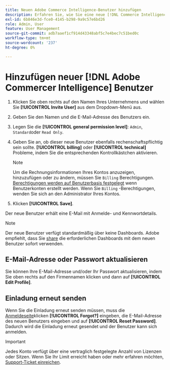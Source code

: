 ```yaml
---
title: Neuen Adobe Commerce Intelligence-Benutzer hinzufügen
description: Erfahren Sie, wie Sie eine neue [!DNL Commerce Intelligence] und wie Sie Ihren Benutzernamen oder Ihr Kennwort aktualisieren können.
exl-id: 6b846e3d-fce0-4145-b298-9a9c57e6bd26
role: Admin, User
feature: User Management
source-git-commit: adb7aaef1cf914d43348abf5c7e4bec7c51bed0c
workflow-type: tm+mt
source-wordcount: '237'
ht-degree: 0%

---
```


# Hinzufügen neuer [!DNL Adobe Commercer Intelligence] Benutzer

1. Klicken Sie oben rechts auf den Namen Ihres Unternehmens und wählen Sie **[!UICONTROL Invite User]** aus dem Dropdown-Menü aus.
1. Geben Sie den Namen und die E-Mail-Adresse des Benutzers ein.
1. Legen Sie die **[!UICONTROL general permission level]**: `Admin`, `Standard`oder `Read Only`.
1. Geben Sie an, ob dieser neue Benutzer ebenfalls rechenschaftspflichtig sein sollte. **[!UICONTROL billing]** oder **[!UICONTROL technical]** Probleme, indem Sie die entsprechenden Kontrollkästchen aktivieren.

   >[!NOTE]
   >
   >Um die Rechnungsinformationen Ihres Kontos anzuzeigen, hinzuzufügen oder zu ändern, müssen Sie `Billing` Berechtigungen. [Berechtigungen werden auf Benutzerbasis festgelegt](../../administrator/user-management/user-management.md) wenn Benutzerkonten erstellt werden. Wenn Sie `Billing` -Berechtigungen, wenden Sie sich an den Administrator Ihres Kontos.

1. Klicken **[!UICONTROL Save]**.

Der neue Benutzer erhält eine E-Mail mit Anmelde- und Kennwortdetails.

>[!NOTE]
>
>Der neue Benutzer verfügt standardmäßig über keine Dashboards. Adobe empfiehlt, dass Sie [share](../../data-user/dashboards/share-dashboard-with-users.md) die erforderlichen Dashboards mit dem neuen Benutzer sofort verwenden.

## E-Mail-Adresse oder Passwort aktualisieren

Sie können Ihre E-Mail-Adresse und/oder Ihr Passwort aktualisieren, indem Sie oben rechts auf den Firmennamen klicken und dann auf **[!UICONTROL Edit Profile]**.

## Einladung erneut senden

Wenn Sie die Einladung erneut senden müssen, muss die [Anmeldeseite](https://dashboard.rjmetrics.com/v2/session/create)klicken **[!UICONTROL Forgot?]** eingeben, die E-Mail-Adresse des neuen Benutzers eingeben und auf **[!UICONTROL Reset Password]**. Dadurch wird die Einladung erneut gesendet und der Benutzer kann sich anmelden.

>[!IMPORTANT]
>
>Jedes Konto verfügt über eine vertraglich festgelegte Anzahl von Lizenzen oder Sitzen. Wenn Sie Ihr Limit erreicht haben oder mehr erfahren möchten, [Support-Ticket einreichen](https://experienceleague.adobe.com/docs/commerce-knowledge-base/kb/troubleshooting/miscellaneous/mbi-service-policies.html).
